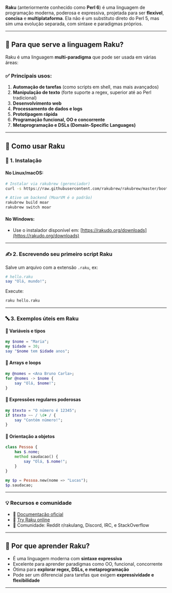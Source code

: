 **Raku** (anteriormente conhecido como **Perl 6**) é uma linguagem de programação moderna, poderosa e expressiva, projetada para ser **flexível**, **concisa** e **multiplataforma**. Ela não é um substituto direto do Perl 5, mas sim uma evolução separada, com sintaxe e paradigmas próprios.

---

## 🧩 Para que serve a linguagem **Raku**?

Raku é uma linguagem **multi-paradigma** que pode ser usada em várias áreas:

### ✅ **Principais usos:**

1. **Automação de tarefas** (como scripts em shell, mas mais avançados)
2. **Manipulação de texto** (forte suporte a regex, superior até ao Perl tradicional)
3. **Desenvolvimento web**
4. **Processamento de dados e logs**
5. **Prototipagem rápida**
6. **Programação funcional, OO e concorrente**
7. **Metaprogramação e DSLs (Domain-Specific Languages)**

---

## 🚀 Como usar Raku

### 🔧 1. **Instalação**

#### No Linux/macOS:

```bash
# Instalar via rakubrew (gerenciador)
curl -s https://raw.githubusercontent.com/rakubrew/rakubrew/master/bootstrap | bash

# Ative um backend (MoarVM é o padrão)
rakubrew build moar
rakubrew switch moar
```

#### No Windows:

* Use o instalador disponível em: [https://rakudo.org/downloads](https://rakudo.org/downloads)

---

### ✍️ 2. **Escrevendo seu primeiro script Raku**

Salve um arquivo com a extensão `.raku`, ex:

```raku
# hello.raku
say "Olá, mundo!";
```

Execute:

```bash
raku hello.raku
```

---

### 🔤 3. **Exemplos úteis em Raku**

#### 📌 Variáveis e tipos

```raku
my $nome = "Maria";
my $idade = 30;
say "$nome tem $idade anos";
```

#### 📌 Arrays e loops

```raku
my @nomes = <Ana Bruno Carla>;
for @nomes -> $nome {
    say "Olá, $nome!";
}
```

#### 📌 Expressões regulares poderosas

```raku
my $texto = "O número é 12345";
if $texto ~~ / \d+ / {
    say "Contém número!";
}
```

#### 📌 Orientação a objetos

```raku
class Pessoa {
    has $.nome;
    method saudacao() {
        say "Olá, $.nome!";
    }
}

my $p = Pessoa.new(nome => "Lucas");
$p.saudacao;
```

---

### 💡 Recursos e comunidade

* 📘 [Documentação oficial](https://docs.raku.org)
* 🧪 [Try Raku online](https://glot.io/new/raku)
* 💬 Comunidade: Reddit r/rakulang, Discord, IRC, e StackOverflow

---

## 🧠 Por que aprender Raku?

* É uma linguagem moderna com **sintaxe expressiva**
* Excelente para aprender paradigmas como OO, funcional, concorrente
* Ótima para **explorar regex, DSLs, e metaprogramação**
* Pode ser um diferencial para tarefas que exigem **expressividade e flexibilidade**

---
